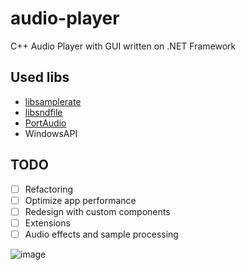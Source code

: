 # audio-player
C++ Audio Player with GUI written on .NET Framework

## Used libs
- [libsamplerate](https://github.com/libsndfile/libsamplerate)
- [libsndfile](https://github.com/libsndfile/libsndfile)
- [PortAudio](https://github.com/PortAudio/portaudio)
- WindowsAPI

## TODO
- [ ] Refactoring
- [ ] Optimize app performance
- [ ] Redesign with custom components
- [ ] Extensions
- [ ] Audio effects and sample processing

![image](https://github.com/DevRadion/audio-player/assets/33360149/df00ff62-b894-4133-abd8-ba9a6ad9b03a)
